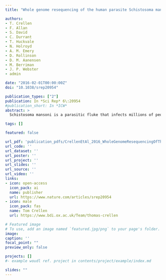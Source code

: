 ```yaml
---
title: "Whole genome resequencing of the human parasite Schistosoma mansoni reveals population history and effects of selection"

authors:
- T. Crellen
- F. Allan
- S. David
- C. Durrant
- T. Huckvale
- N. Holroyd
- A. M. Emery
- D. Rollinson
- D. M. Aanensen
- M. Berriman
- J. P. Webster
- admin

date: "2016-02-01T00:00:00Z"
doi: "10.1038/srep20954"

publication_types: ["2"]
publication: In *Sci Rep* 6\:20954
#publication_short: In *ICW*
abstract: >
  Schistosoma mansoni is a parasitic fluke that infects millions of people in the developing world. This study presents the first application of population genomics to S. mansoni based on high-coverage resequencing data from 10 global isolates and an isolate of the closely-related Schistosoma rodhaini, which infects rodents. Using population genetic tests, we document genes under directional and balancing selection in S. mansoni that may facilitate adaptation to the human host. Coalescence modeling reveals the speciation of S. mansoni and S. rodhaini as 107.5-147.6KYA, a period which overlaps with the earliest archaeological evidence for fishing in Africa. Our results indicate that S. mansoni originated in East Africa and experienced a decline in effective population size 20-90KYA, before dispersing across the continent during the Holocene. In addition, we find strong evidence that S. mansoni migrated to the New World with the 16-19th Century Atlantic Slave Trade.

tags: []

featured: false

url_pdf: 'publication_pdfs/CrellenEtAl_2016_WholeGenomeResequencingOfTheHumanParasiteSchistosomaMansoniRevealsPopulationHistoryAndEffectsOfSelection_ScientificReports.pdf'
url_code: ''
url_dataset: ''
url_poster: ''
url_project: ''
url_slides: ''
url_source: ''
url_video: ''
links:
- icon: open-access
  icon_pack: ai
  name: publisher
  url: https://www.nature.com/articles/srep20954
- icon: male
  icon_pack: fas
  name: Tom Crellen
  url: https://www.bdi.ox.ac.uk/Team/thomas-crellen

# Featured image
# To use, add an image named `featured.jpg/png` to your page's folder.
image:
caption: ''
focal_point: ""
preview_only: false

projects: []
#- example woudl ref. project in contents/project/example/index.md

slides: ""
---
```

